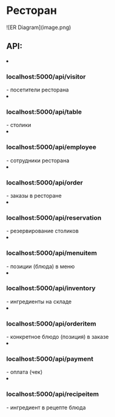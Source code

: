 <h1>Ресторан</h1>
![ER Diagram](image.png)
<h2>API:</h2>
<li><h3>localhost:5000/api/visitor</h3> - посетители ресторана</li>
<li><h3>localhost:5000/api/table</h3> - столики</li>
<li><h3>localhost:5000/api/employee</h3> - сотрудники ресторана</li>
<li><h3>localhost:5000/api/order</h3> - заказы в ресторане</li>
<li><h3>localhost:5000/api/reservation</h3> - резервирование столиков</li>
<li><h3>localhost:5000/api/menuitem</h3> - позиции (блюда) в меню</li>
<li><h3>localhost:5000/api/inventory</h3> - ингредиенты на складе</li>
<li><h3>localhost:5000/api/orderitem</h3> - конкретное блюдо (позиция) в заказе</li>
<li><h3>localhost:5000/api/payment</h3> - оплата (чек)</li>
<li><h3>localhost:5000/api/recipeitem</h3> - ингредиент в рецепте блюда</li>
